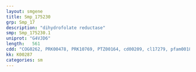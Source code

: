 ```yaml
---
layout: smgene
title: Smp_175230
grp: Smp_17
description: "dihydrofolate reductase"
smp: Smp_175230.1
uniprot: "G4VJD6"
length:   561
cdd: "COG0262, PRK00478, PRK10769, PTZ00164, cd00209, cl17279, pfam00186"
kk: K00287
categories: sm
---
```

